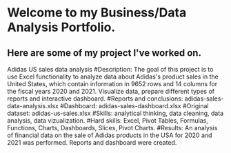# Welcome to my Business/Data Analysis Portfolio.
## Here are some of my project I've worked on. 

Adidas US sales data analysis
#Description: The goal of this project is to use Excel functionality to analyze data about Adidas's product sales in the United States, which contain information in 9652 rows and 14 columns for the fiscal years 2020 and 2021. Visualize data, prepare different types of reports and interactive dashboard.
#Reports and conclusions: adidas-sales-data-analysis.xlsx
#Dashboard: adidas-sales-dashboard.xlsx
#Original dataset: adidas-us-sales.xlsx
#Skills: analytical thinking, data cleaning, data analysis, data vizualization.
#Hard skills: Excel, Pivot Tables, Formulas, Functions, Charts, Dashboards, Slices, Pivot Charts.
#Results: An analysis of financial data on the sale of Adidas products in the USA for 2020 and 2021 was performed. Reports and dashboard were created.
